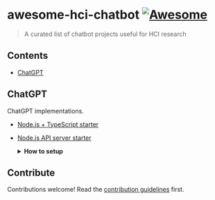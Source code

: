 # awesome-hci-chatbot [![Awesome](https://awesome.re/badge.svg)](https://awesome.re)

> A curated list of chatbot projects useful for HCI research


## Contents

- [ChatGPT](#ChatGPT)
<!-- - [Another Section](#another-section) -->


## ChatGPT

ChatGPT implementations.

- [Node.js + TypeScript starter](https://github.com/tlylt/chatgpt-server-demo)
- [Node.js API server starter](https://github.com/waylaidwanderer/node-chatgpt-api)
  <details>
  <summary><strong>How to setup</strong></summary>
  
  The `node-chatgpt-api` project does provide a primitive ChatGPT API server out of the box, (simulating ChatGPT with the OpenAI's completion API using the text-davinci-003 model).

  To set it up, just need to:
  - Clone this repository: `git clone https://github.com/waylaidwanderer/node-chatgpt-api`
  - Install dependencies with `npm ci`
  - Rename `settings.example.js` to `settings.js` in the root directory
    - Fill in the OPENAI_API_KEY in line 10
    - Uncomment line 18 and update the model to "text-davinci-003"
  - Start the server: `npm start`
  - Send a JSON request with the body of {"message": "Something to ChatGPT"}to `http://localhost:3000/conversation`

  E.g. using curl:
  ```bash
  curl -i -X POST \
     -H "Content-Type:application/json" \
     -d \
  '{
      "message": "Hello, how are you today?"
  }' \
   'http://localhost:3000/conversation'
  ```

  Sample response:
  ```json
  {
      "response": "Hello there! I'm doing great today. How can I help you?",
      "conversationId": "e163b2d3-5293-4ce6-940a-3d8fd9441ff9",
      "messageId": "a65a602e-6a5e-4f41-bd48-093509d97d82",
      "details": {
          "id": "cmpl-6mhoAzDzzbUvUD7kQPw1k3UMnm2DI",
          "object": "text_completion",
          "created": 1677066162,
          "model": "text-davinci-003",
          "choices": [
              {
                  "text": "Hello there! I'm doing great today. How can I help you?",
                  "index": 0,
                  "logprobs": null,
                  "finish_reason": "stop"
              }
          ],
          "usage": {
              "prompt_tokens": 68,
              "completion_tokens": 15,
              "total_tokens": 83
          }
      }
  }
  ```
  <details>

<!-- ## Another Section

### Subsection

- [List item](http://example.com)
- [List item](http://example.com) -->


## Contribute

Contributions welcome! Read the [contribution guidelines](contributing.md) first.

